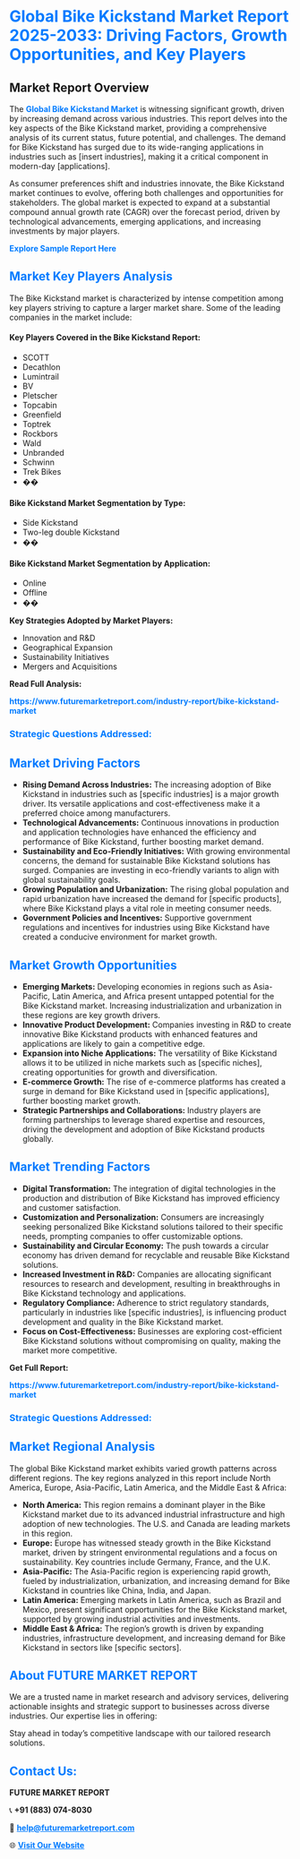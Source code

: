 <h1 style="color: #007BFF;">Global Bike Kickstand Market Report 2025-2033: Driving Factors, Growth Opportunities, and Key Players</h1>

<section id="overview">
<h2>Market Report Overview</h2>
<p>The <a href="https://www.futuremarketreport.com/industry-report/bike-kickstand-market" style="color: #007BFF; text-decoration: none;"><strong>Global Bike Kickstand Market</strong></a> is witnessing significant growth, driven by increasing demand across various industries. This report delves into the key aspects of the Bike Kickstand market, providing a comprehensive analysis of its current status, future potential, and challenges. The demand for Bike Kickstand has surged due to its wide-ranging applications in industries such as [insert industries], making it a critical component in modern-day [applications].</p>
<p>As consumer preferences shift and industries innovate, the Bike Kickstand market continues to evolve, offering both challenges and opportunities for stakeholders. The global market is expected to expand at a substantial compound annual growth rate (CAGR) over the forecast period, driven by technological advancements, emerging applications, and increasing investments by major players.</p>
</section>

<section id="overview">
<p><a href="https://www.futuremarketreport.com/request-sample/reportId=113644" style="color: #007BFF; text-decoration: none;"><strong>Explore Sample Report Here</strong></a></p>
</section>

<section id="key-players">
<h2 style="color: #007BFF;">Market Key Players Analysis</h2>
<p>The Bike Kickstand market is characterized by intense competition among key players striving to capture a larger market share. Some of the leading companies in the market include:</p>
<h4>Key Players Covered in the Bike Kickstand Report:</h4>
<ul><li>SCOTT</li><li>Decathlon</li><li>Lumintrail</li><li>BV</li><li>Pletscher</li><li>Topcabin</li><li>Greenfield</li><li>Toptrek</li><li>Rockbors</li><li>Wald</li><li>Unbranded</li><li>Schwinn</li><li>Trek Bikes</li><li>��</li></ul>
<h4>Bike Kickstand Market Segmentation by Type:</h4>
<ul><li>Side Kickstand</li><li>Two-leg double Kickstand</li><li>��</li></ul>

<h4>Bike Kickstand Market Segmentation by Application:</h4>
<ul><li>Online</li><li>Offline</li><li>��</li></ul>
<p><strong>Key Strategies Adopted by Market Players:</strong></p>
<ul>
<li>Innovation and R&D</li>
<li>Geographical Expansion</li>
<li>Sustainability Initiatives</li>
<li>Mergers and Acquisitions</li>
</ul>
</section>

<section>
<p><strong>Read Full Analysis: </strong></p><a href="https://www.futuremarketreport.com/industry-report/bike-kickstand-market" style="color: #007BFF; text-decoration: none;"><strong>https://www.futuremarketreport.com/industry-report/bike-kickstand-market</strong></a>
<h3 style="color: #007BFF;">Strategic Questions Addressed:</h3>
</section>

<section id="driving-factors">
<h2 style="color: #007BFF;">Market Driving Factors</h2>
<ul>
<li><strong>Rising Demand Across Industries:</strong> The increasing adoption of Bike Kickstand in industries such as [specific industries] is a major growth driver. Its versatile applications and cost-effectiveness make it a preferred choice among manufacturers.</li>
<li><strong>Technological Advancements:</strong> Continuous innovations in production and application technologies have enhanced the efficiency and performance of Bike Kickstand, further boosting market demand.</li>
<li><strong>Sustainability and Eco-Friendly Initiatives:</strong> With growing environmental concerns, the demand for sustainable Bike Kickstand solutions has surged. Companies are investing in eco-friendly variants to align with global sustainability goals.</li>
<li><strong>Growing Population and Urbanization:</strong> The rising global population and rapid urbanization have increased the demand for [specific products], where Bike Kickstand plays a vital role in meeting consumer needs.</li>
<li><strong>Government Policies and Incentives:</strong> Supportive government regulations and incentives for industries using Bike Kickstand have created a conducive environment for market growth.</li>
</ul>
</section>

<section id="growth-opportunities">
<h2 style="color: #007BFF;">Market Growth Opportunities</h2>
<ul>
<li><strong>Emerging Markets:</strong> Developing economies in regions such as Asia-Pacific, Latin America, and Africa present untapped potential for the Bike Kickstand market. Increasing industrialization and urbanization in these regions are key growth drivers.</li>
<li><strong>Innovative Product Development:</strong> Companies investing in R&D to create innovative Bike Kickstand products with enhanced features and applications are likely to gain a competitive edge.</li>
<li><strong>Expansion into Niche Applications:</strong> The versatility of Bike Kickstand allows it to be utilized in niche markets such as [specific niches], creating opportunities for growth and diversification.</li>
<li><strong>E-commerce Growth:</strong> The rise of e-commerce platforms has created a surge in demand for Bike Kickstand used in [specific applications], further boosting market growth.</li>
<li><strong>Strategic Partnerships and Collaborations:</strong> Industry players are forming partnerships to leverage shared expertise and resources, driving the development and adoption of Bike Kickstand products globally.</li>
</ul>
</section>

<section id="trending-factors">
<h2 style="color: #007BFF;">Market Trending Factors</h2>
<ul>
<li><strong>Digital Transformation:</strong> The integration of digital technologies in the production and distribution of Bike Kickstand has improved efficiency and customer satisfaction.</li>
<li><strong>Customization and Personalization:</strong> Consumers are increasingly seeking personalized Bike Kickstand solutions tailored to their specific needs, prompting companies to offer customizable options.</li>
<li><strong>Sustainability and Circular Economy:</strong> The push towards a circular economy has driven demand for recyclable and reusable Bike Kickstand solutions.</li>
<li><strong>Increased Investment in R&D:</strong> Companies are allocating significant resources to research and development, resulting in breakthroughs in Bike Kickstand technology and applications.</li>
<li><strong>Regulatory Compliance:</strong> Adherence to strict regulatory standards, particularly in industries like [specific industries], is influencing product development and quality in the Bike Kickstand market.</li>
<li><strong>Focus on Cost-Effectiveness:</strong> Businesses are exploring cost-efficient Bike Kickstand solutions without compromising on quality, making the market more competitive.</li>
</ul>
</section>

<section>
<p><strong>Get Full Report: </strong></p><a href="https://www.futuremarketreport.com/industry-report/bike-kickstand-market" style="color: #007BFF; text-decoration: none;"><strong>https://www.futuremarketreport.com/industry-report/bike-kickstand-market</strong></a>
<h3 style="color: #007BFF;">Strategic Questions Addressed:</h3>
</section>


<section id="regional-analysis">
<h2 style="color: #007BFF;">Market Regional Analysis</h2>
<p>The global Bike Kickstand market exhibits varied growth patterns across different regions. The key regions analyzed in this report include North America, Europe, Asia-Pacific, Latin America, and the Middle East & Africa:</p>
<ul>
<li><strong>North America:</strong> This region remains a dominant player in the Bike Kickstand market due to its advanced industrial infrastructure and high adoption of new technologies. The U.S. and Canada are leading markets in this region.</li>
<li><strong>Europe:</strong> Europe has witnessed steady growth in the Bike Kickstand market, driven by stringent environmental regulations and a focus on sustainability. Key countries include Germany, France, and the U.K.</li>
<li><strong>Asia-Pacific:</strong> The Asia-Pacific region is experiencing rapid growth, fueled by industrialization, urbanization, and increasing demand for Bike Kickstand in countries like China, India, and Japan.</li>
<li><strong>Latin America:</strong> Emerging markets in Latin America, such as Brazil and Mexico, present significant opportunities for the Bike Kickstand market, supported by growing industrial activities and investments.</li>
<li><strong>Middle East & Africa:</strong> The region’s growth is driven by expanding industries, infrastructure development, and increasing demand for Bike Kickstand in sectors like [specific sectors].</li>
</ul>
</section>

<footer>
<h2 style="color: #007BFF;">About FUTURE MARKET REPORT</h2>
<p>We are a trusted name in market research and advisory services, delivering actionable insights and strategic support to businesses across diverse industries. Our expertise lies in offering:</p>

<p>Stay ahead in today’s competitive landscape with our tailored research solutions.</p>

<h2 style="color: #007BFF;">Contact Us:</h2>
<p><strong>FUTURE MARKET REPORT</strong></p>
<p>📞 <strong>+91 (883) 074-8030</strong></p>
<p>📧 <strong><a href="mailto:help@futuremarketreport.com" style="color: #007BFF;">help@futuremarketreport.com</a></strong></p>
<p>🌐 <strong><a href="https://www.futuremarketreport.com/" style="color: #007BFF;">Visit Our Website</a></strong></p>
</footer>